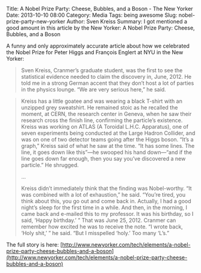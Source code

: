 Title: A Nobel Prize Party: Cheese, Bubbles, and a Boson - The New Yorker
Date: 2013-10-10 08:00
Category: Media
Tags: being awesome
Slug: nobel-prize-party-new-yorker
Author: Sven Kreiss
Summary: I got mentioned a good amount in this article by the New Yorker: A Nobel Prize Party: Cheese, Bubbles, and a Boson


A funny and only approximately accurate article about how we celebrated the Nobel Prize for Peter Higgs and François Englert at NYU in the New Yorker:

> Sven Kreiss, Cranmer’s graduate student, was the first to see the statistical evidence needed to claim the discovery in, June, 2012. He told me in a strong German accent that they don’t host a lot of parties in the physics lounge. “We are very serious here,” he said.

> Kreiss has a little goatee and was wearing a black T-shirt with an unzipped grey sweatshirt. He remained stoic as he recalled the moment, at CERN, the research center in Geneva, when he saw their research cross the finish line, confirming the particle’s existence. Kreiss was working on ATLAS (A Toroidal L.H.C. Apparatus), one of seven experiments being conducted at the Large Hadron Collider, and was on one of two detector teams going after the Higgs boson. “It’s a graph,” Kreiss said of what he saw at the time. “It has some lines. The line, it goes down like this”—he swooped his hand down—“and if the line goes down far enough, then you say you’ve discovered a new particle.” He shrugged.
> 
> ...
> 
> Kreiss didn’t immediately think that the finding was Nobel-worthy. “It was combined with a lot of exhaustion,” he said. “You’re tired, you think about this, you go out and come back in. Actually, I had a good night’s sleep for the first time in a while. And then, in the morning, I came back and e-mailed this to my professor. It was his birthday, so I said, ‘Happy birthday.’ ” That was June 25, 2012. Cranmer can remember how excited he was to receive the note. “I wrote back, ‘Holy shit,’ ” he said. “But I misspelled ‘holy.’ Too many ‘L’s.”

The full story is here: [http://www.newyorker.com/tech/elements/a-nobel-prize-party-cheese-bubbles-and-a-boson](http://www.newyorker.com/tech/elements/a-nobel-prize-party-cheese-bubbles-and-a-boson)